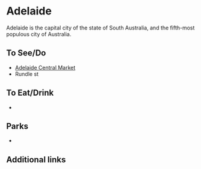 # Adelaide

Adelaide is the capital city of the state of South Australia, and the fifth-most populous city of Australia.

## To See/Do

* [Adelaide Central Market](https://adelaidecentralmarket.com.au)
* Rundle st

## To Eat/Drink

*

## Parks 

*

## Additional links

